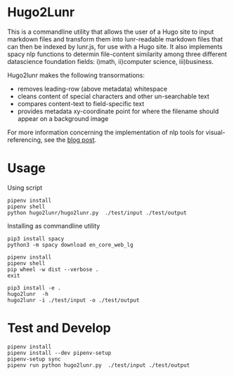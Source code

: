 # Hugo2Lunr

This is a commandline utility that allows the user of a Hugo site to input markdown files and transform them into lunr-readable markdown files that can then be indexed by lunr.js, for use with a Hugo site.  It also implements spacy nlp functions to determin file-content similarity among three different datascience foundation fields: i)math, ii)computer science, iii)business.

Hugo2lunr makes the following transormations:

* removes leading-row (above metadata) whitespace
* cleans content of special characters and other un-searchable text
* compares content-text to field-specific text
* provides metadata xy-coordinate point for where the filename should appear on a background image

For more information concerning the implementation of nlp tools for visual-referencing, see the [blog post](?).


# Usage

Using script

```
pipenv install
pipenv shell
python hugo2lunr/hugo2lunr.py  ./test/input ./test/output
```

Installing as commandline utility

```
pip3 install spacy
python3 -m spacy download en_core_web_lg

pipenv install
pipenv shell
pip wheel -w dist --verbose .
exit

pip3 install -e .
hugo2lunr  -h
hugo2lunr -i ./test/input -o ./test/output
```


# Test and Develop

```
pipenv install
pipenv install --dev pipenv-setup
pipenv-setup sync
pipenv run python hugo2lunr.py  ./test/input ./test/output
```
